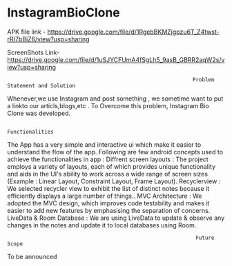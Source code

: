 # InstagramBioClone


APK file link - https://drive.google.com/file/d/1RgebBKMZjgpzu6T_Z4twst-rRI7bBiZ6/view?usp=sharing


ScreenShots Link- https://drive.google.com/file/d/1uSJYCFUmA4fSgLh5_9asB_GBRR2aqW2s/view?usp=sharing

                                                                Problem Statement and Solution
Whenever,we use Instagram and post something , we sometime want to put a linkto our articls,blogs,etc . To Overcome this problem, Instagram Bio Clone was developed.
                                                                

                                                                 Functionalities
The App has a very simple and interactive ui which make it easier to understand the flow of the app. Following are few android concepts used to achieve the functionalities in app :
Diffrent screen layouts : The project employs a variety of layouts, each of which provides unique functionality and aids in the UI's ability to work across a wide range of screen sizes (Example : Linear Layout, Constraint Layout, Frame Layout).
Recyclerview : We selected recycler view to exhibit the list of distinct notes because it efficiently displays a large number of things..
MVC Architecture : We adopted the MVC design, which improves code testability and makes it easier to add new features by emphasising the separation of concerns.
LiveData & Room Database : We are using LiveData to update & observe any changes in the notes and update it to local databases using Room.

                                                                 Future Scope
 To be announced                                                                
                                                                 
